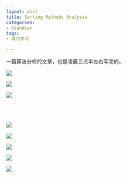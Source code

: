 ```yaml
---
layout: post
title: Sorting Methods Analysis
categories:
- Diandian
tags:
- 课内学习

---
```

<p>一篇算法分析的文章，也是凌晨三点半左右写完的。</p>
<p><img src="http://m2.img.srcdd.com/farm4/d/2012/0627/10/4A430A0E96A893745146DC289CD2382A_B500_900_500_643.PNG" /><br /></p>
<p></p>
<p><img src="http://m3.img.srcdd.com/farm4/d/2012/0627/10/8C1DD2B02FD855F1DE257B41EA3E034C_B500_900_500_634.PNG" /></p>
<p><img src="http://m3.img.srcdd.com/farm4/d/2012/0627/10/1AF24455662E6086A84BC0BD70992A66_B500_900_500_638.PNG" /></p>
<p><br /><br /><br /><img src="http://m3.img.srcdd.com/farm5/d/2012/0627/10/66AEAFD8C3A9F2FD25C8881559CBE632_B500_900_500_637.PNG" /></p>
<p><img src="http://m3.img.srcdd.com/farm4/d/2012/0627/10/D0476BB656DB45C29FA22A4FE5CB2EA1_B500_900_500_637.PNG" /></p>
<p><img src="http://m3.img.srcdd.com/farm5/d/2012/0627/10/D5A9A1E96715C705FD8D90FBA76E4B95_B500_900_500_634.PNG" /></p>
<p><img src="http://m2.img.srcdd.com/farm4/d/2012/0627/10/1543D54FB8AE1F95F0B048D49CB3C768_B500_900_500_637.PNG" /></p>
<p><img src="http://m1.img.srcdd.com/farm4/d/2012/0627/10/73D9F3038E6CBCC5EDC1AF818892E89C_B500_900_500_638.PNG" /><br /><br /><br /><br /></p>
<p></p>